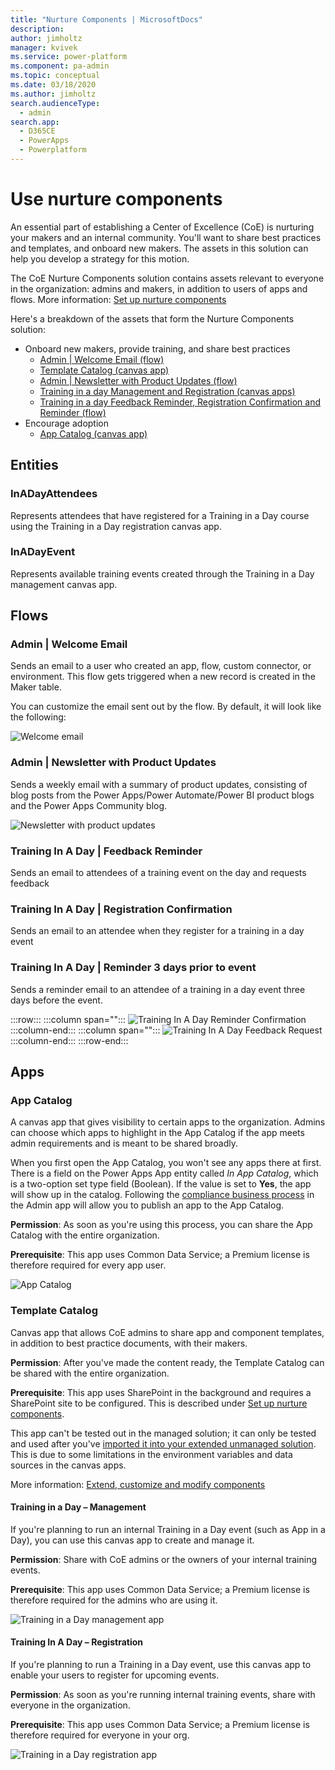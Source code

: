 ```yaml
---
title: "Nurture Components | MicrosoftDocs"
description: 
author: jimholtz
manager: kvivek
ms.service: power-platform
ms.component: pa-admin
ms.topic: conceptual
ms.date: 03/18/2020
ms.author: jimholtz
search.audienceType: 
  - admin
search.app: 
  - D365CE
  - PowerApps
  - Powerplatform
---
```

# Use nurture components

An essential part of establishing a Center of Excellence (CoE) is nurturing your makers and an internal community. You'll want to share best practices and templates, and onboard new makers. The assets in this solution can help you develop a strategy for this motion.  

The CoE Nurture Components solution contains assets relevant to everyone in the organization: admins and makers, in addition to users of apps and flows. More information: [Set up nurture components](setup-nurture-components.md)

Here's a breakdown of the assets that form the Nurture Components solution:

-  Onboard new makers, provide training, and share best practices
    - [Admin | Welcome Email (flow)](#flows)
    - [Template Catalog (canvas app)](#apps)
    - [Admin | Newsletter with Product Updates (flow)](#flows)
    - [Training in a day Management and Registration (canvas apps)](#apps)
    - [Training in a day Feedback Reminder, Registration Confirmation and Reminder (flow)](#flows)
-  Encourage adoption
    - [App Catalog (canvas app)](#apps)

## Entities

### InADayAttendees

Represents attendees that have registered for a Training in a Day course using the Training in a Day registration canvas app.

### InADayEvent

Represents available training events created through the Training in a Day management canvas app.

## Flows

### Admin \| Welcome Email

Sends an email to a user who created an app, flow, custom connector, or environment. This flow gets triggered when a new record is created in the Maker table.  

You can customize the email sent out by the flow. By default, it will look like the following:

![Welcome email](media/coe5.PNG "Welcome email")

### Admin \| Newsletter with Product Updates

Sends a weekly email with a summary of product updates, consisting of blog posts from the Power Apps/Power Automate/Power BI product blogs and the Power Apps Community blog.

![Newsletter with product updates](media/coe64.PNG "Newsletter with product updates")

### Training In A Day \| Feedback Reminder

Sends an email to attendees of a training event on the day and requests feedback

### Training In A Day \| Registration Confirmation

Sends an email to an attendee when they register for a training in a day event

### Training In A Day \| Reminder 3 days prior to event

Sends a reminder email to an attendee of a training in a day event three days before the event.

:::row:::
   :::column span="":::
      ![Training In A Day Reminder Confirmation](media/coe66.png)
   :::column-end:::
   :::column span="":::
      ![Training In A Day Feedback Request](media/coe65.png)
   :::column-end:::
:::row-end:::

## Apps

### App Catalog

A canvas app that gives visibility to certain apps to the organization. Admins can choose which apps to highlight in the App Catalog if the app meets admin requirements and is meant to be shared broadly.

When you first open the App Catalog, you won't see any apps there at first. There is a field on the Power Apps App entity called *In App Catalog*, which is a two-option set type field (Boolean). If the value is set to **Yes**, the app will show up in the catalog. Following the [compliance business process](example-processes.md) in the Admin app<!--SELF: Correct name? --> will allow you to publish an app to the App Catalog.

**Permission**: As soon as you're using this process, you can share the App Catalog with the entire organization.

**Prerequisite**: This app uses Common Data Service; a Premium license is therefore required for every app user.

![App Catalog](media/coe67.png "App Catalog")

### Template Catalog

Canvas app that allows CoE admins to share app and component templates, in addition to best practice documents, with their makers.

**Permission**: After you've made the content ready, the Template Catalog can be shared with the entire organization.

**Prerequisite**: This app uses SharePoint in the background and requires a SharePoint site to be configured. This is described under [Set up nurture components](setup-nurture-components.md).

This app can't be tested out in the managed solution; it can only be tested and used after you've [imported it into your extended unmanaged solution](modify-components.md). This is due to some limitations in the environment variables and data sources in the canvas apps.

More information: [Extend, customize and modify components](modify-components.md)

#### Training in a Day – Management

If you're planning to run an internal Training in a Day event (such as App in a Day), you can use this canvas app to create and manage it.

**Permission**: Share with CoE admins or the owners of your internal training events.

**Prerequisite**: This app uses Common Data Service; a Premium license is therefore required for the admins who are using it.

![Training in a Day management app](media/coe69.png "Training in a Day management app")

#### Training In A Day – Registration

If you're planning to run a Training in a Day event, use this canvas app to enable your users to register for upcoming events.

**Permission**: As soon as you're running internal training events, share with everyone in the organization.

**Prerequisite**: This app uses Common Data Service; a Premium license is therefore required for everyone in your org.

![Training in a Day registration app](media/coe70.png "Training in a Day registration app")
